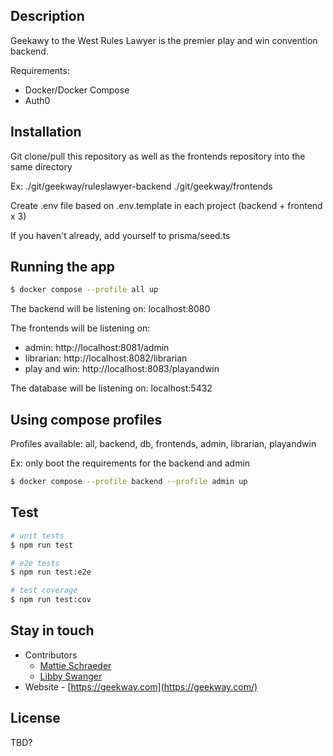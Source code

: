 ## Description

Geekawy to the West Rules Lawyer is the premier play and win convention backend.

Requirements:

- Docker/Docker Compose
- Auth0

## Installation

Git clone/pull this repository as well as the frontends repository into the same directory

Ex: ./git/geekway/ruleslawyer-backend
./git/geekway/frontends

Create .env file based on .env.template in each project (backend + frontend x 3)

If you haven't already, add yourself to prisma/seed.ts

## Running the app

```bash
$ docker compose --profile all up
```

The backend will be listening on: localhost:8080

The frontends will be listening on:

- admin: http://localhost:8081/admin
- librarian: http://localhost:8082/librarian
- play and win: http://localhost:8083/playandwin

The database will be listening on: localhost:5432

## Using compose profiles

Profiles available: all, backend, db, frontends, admin, librarian, playandwin

Ex: only boot the requirements for the backend and admin

```bash
$ docker compose --profile backend --profile admin up
```

## Test

```bash
# unit tests
$ npm run test

# e2e tests
$ npm run test:e2e

# test coverage
$ npm run test:cov
```

## Stay in touch

- Contributors
  - [Mattie Schraeder](mailto:mattie@geekway.com)
  - [Libby Swanger](mailto:libby.swanger@gmail.com)
- Website - [https://geekway.com](https://geekway.com/)

## License

TBD?
